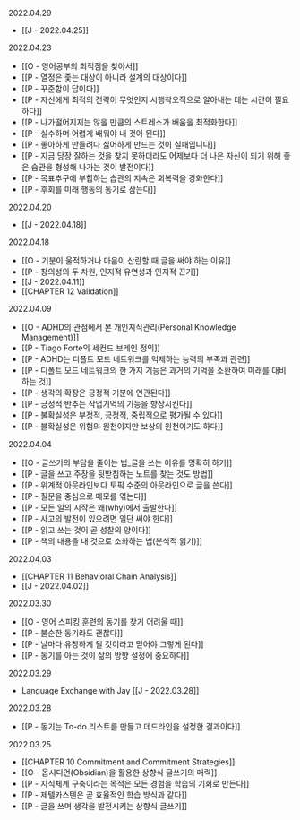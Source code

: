 2022.04.29
- [[J - 2022.04.25]]

2022.04.23
- [[O - 영어공부의 최적점을 찾아서]]
- [[P - 열정은 좇는 대상이 아니라 설계의 대상이다]]
- [[P - 꾸준함이 답이다]]
- [[P - 자신에게 최적의 전략이 무엇인지 시행착오적으로 알아내는 데는 시간이 필요하다]]
- [[P - 나가떨어지지는 않을 만큼의 스트레스가 배움을 최적화한다]]
- [[P - 실수하며 어렵게 배워야 내 것이 된다]]
- [[P - 좋아하게 만들려다 싫어하게 만드는 것이 실패입니다]]
- [[P - 지금 당장 잘하는 것을 찾지 못하더라도 어제보다 더 나은 자신이 되기 위해 좋은 습관을 형성해 나가는 것이 발전이다]]
- [[P - 목표추구에 부합하는 습관의 지속은 회복력을 강화한다]]
- [[P - 후회를 미래 행동의 동기로 삼는다]]

2022.04.20
- [[J - 2022.04.18]]

2022.04.18
- [[O - 기분이 울적하거나 마음이 산란할 때 글을 써야 하는 이유]]
- [[P - 창의성의 두 차원, 인지적 유연성과 인지적 끈기]]
- [[J - 2022.04.11]]
- [[CHAPTER 12 Validation]]

2022.04.09
- [[O - ADHD의 관점에서 본 개인지식관리(Personal Knowledge Management)]]
- [[P - Tiago Forte의 세컨드 브레인 정의]]
- [[P - ADHD는 디폴트 모드 네트워크를 억제하는 능력의 부족과 관련]]
- [[P - 디폴트 모드 네트워크의 한 가지 기능은 과거의 기억을 소환하여 미래를 대비하는 것]]
- [[P - 생각의 확장은 긍정적 기분에 연관된다]]
- [[P - 긍정적 반추는 작업기억의 기능을 향상시킨다]]
- [[P - 불확실성은 부정적, 긍정적, 중립적으로 평가될 수 있다]]
- [[P - 불확실성은 위험의 원천이지만 보상의 원천이기도 하다]]

2022.04.04
- [[O - 글쓰기의 부담을 줄이는 법_글을 쓰는 이유를 명확히 하기]]
- [[P - 글을 쓰고 주장을 뒷받침하는 노트를 찾는 것도 방법]]
- [[P - 위계적 아웃라인보다 토픽 수준의 아웃라인으로 글을 쓴다]]
- [[P - 질문을 중심으로 메모를 엮는다]]
- [[P - 모든 일의 시작은 왜(why)에서 출발한다]]
- [[P - 사고의 발전이 있으려면 일단 써야 한다]]
- [[P - 읽고 쓰는 것이 곧 성찰의 양이다]]
- [[P - 책의 내용을 내 것으로 소화하는 법(분석적 읽기)]]

2022.04.03
- [[CHAPTER 11 Behavioral Chain Analysis]]
- [[J - 2022.04.02]]

2022.03.30
- [[O - 영어 스피킹 훈련의 동기를 찾기 어려울 때]]
- [[P - 불순한 동기라도 괜찮다]]
- [[P - 날마다 유창하게 될 것이라고 믿어야 그렇게 된다]]
- [[P - 동기를 아는 것이 삶의 방향 설정에 중요하다]]

2022.03.29
- Language Exchange with Jay [[J - 2022.03.28]] 

2022.03.28
- [[P - 동기는 To-do 리스트를 만들고 데드라인을 설정한 결과이다]]

2022.03.25
- [[CHAPTER 10 Commitment and Commitment Strategies]] 
- [[O - 옵시디언(Obsidian)을 활용한 상향식 글쓰기의 매력]] 
- [[P - 지식체계 구축이라는 목적은 모든 경험을 학습의 기회로 만든다]] 
- [[P - 제텔카스텐은 곧 효율적인 학습 방식과 같다]] 
- [[P - 글을 쓰며 생각을 발전시키는 상향식 글쓰기]] 